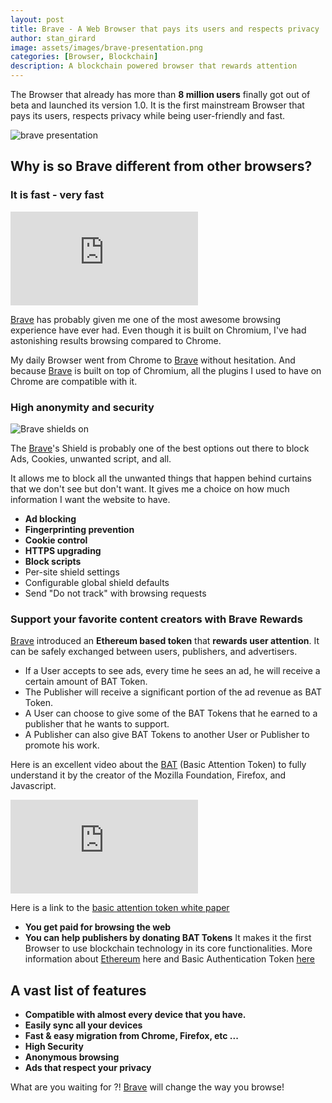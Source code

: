 ```yaml
---
layout: post
title: Brave - A Web Browser that pays its users and respects privacy
author: stan_girard
image: assets/images/brave-presentation.png
categories: [Browser, Blockchain]
description: A blockchain powered browser that rewards attention
---
```

The Browser that already has more than **8 million users** finally got out of beta and launched its version 1.0. It is the first mainstream Browser that pays its users, respects privacy while being user-friendly and fast. 

![brave presentation]({{site.baseurl}}/img/user_upload/brave-presentation.png)

## Why is so Brave different from other browsers? 

### It is fast - very fast

<div style="--aspect-ratio: 16/9;">
<iframe src="https://player.vimeo.com/video/371512354?color=fb542b&title=0&byline=0&portrait=0"  frameborder="0" allow="autoplay; fullscreen" allowfullscreen></iframe>
</div>

[Brave](https://brave.com/pri301) has probably given me one of the most awesome browsing experience have ever had. Even though it is built on Chromium, I've had astonishing results browsing compared to Chrome. 

My daily Browser went from Chrome to [Brave](https://brave.com/pri301) without hesitation.
And because [Brave](https://brave.com/pri301) is built on top of Chromium, all the plugins I used to have on Chrome are compatible with it.

  
### High anonymity and security

![Brave shields on ]({{site.baseurl}}/img/user_upload/brave-shields-on.png)

The [Brave](https://brave.com/pri301)'s Shield is probably one of the best options out there to block Ads, Cookies, unwanted script, and all.

It allows me to block all the unwanted things that happen behind curtains that we don't see but don't want. It gives me a choice on how much information I want the website to have. 

- **Ad blocking**
- **Fingerprinting prevention**
- **Cookie control**
- **HTTPS upgrading**
- **Block scripts**
- Per-site shield settings
- Configurable global shield defaults
- Send "Do not track" with browsing requests

### Support your favorite content creators with Brave Rewards

[Brave](https://brave.com/pri301) introduced an **Ethereum based token** that **rewards user attention**. 
It can be safely exchanged between users, publishers, and advertisers.

- If a User accepts to see ads, every time he sees an ad, he will receive a certain amount of BAT Token.
- The Publisher will receive a significant portion of the ad revenue as BAT Token.
- A User can choose to give some of the BAT Tokens that he earned to a publisher that he wants to support.
- A Publisher can also give BAT Tokens to another User or Publisher to promote his work.

Here is an excellent video about the [BAT](https://basicattentiontoken.org/) (Basic Attention Token) to fully understand it by the creator of the Mozilla Foundation, Firefox, and Javascript.

<div style="--aspect-ratio: 16/9;">
<iframe title="vimeo-player" src="https://player.vimeo.com/video/209336437" frameborder="0" allowfullscreen></iframe>
</div>

Here is a link to the [basic attention token white paper](https://basicattentiontoken.org/wp-content/uploads/2017/05/BasicAttentionTokenWhitePaper-4.pdf)

- **You get paid for browsing the web**
- **You can help publishers by donating BAT Tokens**
It makes it the first Browser to use blockchain technology in its core functionalities.
More information about [Ethereum](https://ethereum.org/) here and Basic Authentication Token [here](https://basicattentiontoken.org/)

## A vast list of features

- **Compatible with almost every device that you have.**
- **Easily sync all your devices**
- **Fast & easy migration from Chrome, Firefox, etc ...**
- **High Security**
- **Anonymous browsing**
- **Ads that respect your privacy**

What are you waiting for ?! [Brave](https://brave.com/pri301) will change the way you browse!

